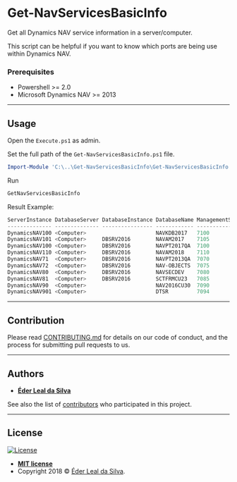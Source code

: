 # Get-NavServicesBasicInfo
Get all Dynamics NAV service information in a server/computer.

This script can be helpful if you want to know which ports are being use within Dynamics NAV.


### Prerequisites
* Powershell >= 2.0
* Microsoft Dynamics NAV >= 2013

---

## Usage
Open the `Execute.ps1` as admin.

Set the full path of the `Get-NavServicesBasicInfo.ps1` file.
```powershell
Import-Module 'C:\..\Get-NavServicesBasicInfo\Get-NavServicesBasicInfo.ps1'
```

Run
```powershell
GetNavServicesBasicInfo
```

Result Example:
```powershell
ServerInstance DatabaseServer DatabaseInstance DatabaseName ManagementServicesPort ClientServicesPort SOAPServicesPort ODataServicesPort
-------------- -------------- ---------------- ------------ ---------------------- ------------------ ---------------- -----------------
DynamicsNAV100 <Computer>                      NAVKDB2017   7100                   7101               7102             7103             
DynamicsNAV101 <Computer>     DBSRV2016        NAVAM2017    7105                   7106               7107             7108             
DynamicsNAV100 <Computer>     DBSRV2016        NAVPT2017QA  7100                   7101               7102             7103             
DynamicsNAV110 <Computer>     DBSRV2016        NAVAM2018    7110                   7111               7112             7113             
DynamicsNAV71  <Computer>     DBSRV2016        NAVPT2013QA  7070                   7071               7072             7073             
DynamicsNAV72  <Computer>     DBSRV2016        NAV-OBJECTS  7075                   7076               7077             7078             
DynamicsNAV80  <Computer>     DBSRV2016        NAVSECDEV    7080                   7081               7082             7083             
DynamicsNAV81  <Computer>     DBSRV2016        SCTFRMCU23   7085                   7086               7087             7088             
DynamicsNAV90  <Computer>                      NAV2016CU30  7090                   7091               7092             7093             
DynamicsNAV901 <Computer>                      DTSR         7094                   7095               7096             7097             

```

---

## Contribution

Please read [CONTRIBUTING.md](https://github.com/ederlealsilva/Get-NavServicesBasicInfo) for details on our code of conduct, and the process for submitting pull requests to us.

---

## Authors

* [**Éder Leal da Silva**](https://github.com/ederlealsilva)

See also the list of [contributors](https://github.com/ederlealsilva/Get-NavServicesBasicInfo/contributors) who participated in this project.

---

## License

[![License](http://img.shields.io/:license-mit-blue.svg?style=flat-square)](http://badges.mit-license.org)

- **[MIT license](https://github.com/ederlealsilva/Get-NavServicesBasicInfo/blob/master/LICENSE)**
- Copyright 2018 © <a href="https://github.com/ederlealsilva/" target="_blank">Éder Leal da Silva</a>.
